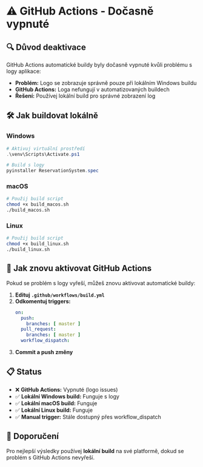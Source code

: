 # ⚠️ GitHub Actions - Dočasně vypnuté

## 🔍 Důvod deaktivace

GitHub Actions automatické buildy byly dočasně vypnuté kvůli problému s logy aplikace:
- **Problém:** Logo se zobrazuje správně pouze při lokálním Windows buildu
- **GitHub Actions:** Loga nefungují v automatizovaných buildech
- **Řešení:** Používej lokální build pro správné zobrazení log

## 🛠️ Jak buildovat lokálně

### Windows
```powershell
# Aktivuj virtuální prostředí
.\venv\Scripts\Activate.ps1

# Build s logy
pyinstaller ReservationSystem.spec
```

### macOS
```bash
# Použij build script
chmod +x build_macos.sh
./build_macos.sh
```

### Linux
```bash
# Použij build script
chmod +x build_linux.sh
./build_linux.sh
```

## 🔄 Jak znovu aktivovat GitHub Actions

Pokud se problém s logy vyřeší, můžeš znovu aktivovat automatické buildy:

1. **Edituj `.github/workflows/build.yml`**
2. **Odkomentuj triggers:**
   ```yaml
   on:
     push:
       branches: [ master ]
     pull_request:
       branches: [ master ]
     workflow_dispatch:
   ```
3. **Commit a push změny**

## 📋 Status

- ❌ **GitHub Actions:** Vypnuté (logo issues)
- ✅ **Lokální Windows build:** Funguje s logy
- ✅ **Lokální macOS build:** Funguje
- ✅ **Lokální Linux build:** Funguje
- ✅ **Manual trigger:** Stále dostupný přes workflow_dispatch

## 🚀 Doporučení

Pro nejlepší výsledky používej **lokální build** na své platformě, dokud se problém s GitHub Actions nevyřeší.

